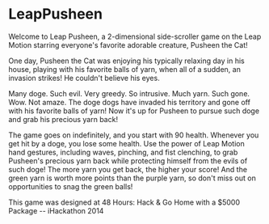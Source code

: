 LeapPusheen
========

Welcome to Leap Pusheen, a 2-dimensional side-scroller game on the Leap Motion starring everyone's favorite adorable creature, Pusheen the Cat!

One day, Pusheen the Cat was enjoying his typically relaxing day in his house, playing with his favorite balls of yarn, when all of a sudden, an invasion strikes! He couldn't believe his eyes.

Many doge. Such evil. Very greedy. So intrusive. Much yarn. Such gone. Wow. Not amaze. The doge dogs have invaded his territory and gone off with his favorite balls of yarn! Now it's up for Pusheen to pursue such doge and grab his precious yarn back!

The game goes on indefinitely, and you start with 90 health. Whenever you get hit by a doge, you lose some health. Use the power of Leap Motion hand gestures, including waves, pinching, and fist clenching, to grab Pusheen's precious yarn back while protecting himself from the evils of such doge! The more yarn you get back, the higher your score! And the green yarn is worth more points than the purple yarn, so don't miss out on opportunities to snag the green balls!

This game was designed at 48 Hours: Hack &amp; Go Home with a $5000 Package -- iHackathon 2014
